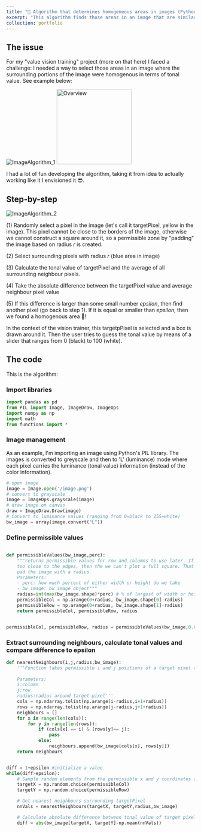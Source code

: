 ```yaml
---
title: "👀 Algorithm that determines homogeneous areas in images (Python)"
excerpt: "This algorithm finds those areas in an image that are similar in value"
collection: portfolio
---
```

## The issue
For my "value vision training" project (more on that here) I faced a challenge: I needed a way to select those areas in an image  where the surrounding portions of the image were homogenous in terms of tonal value. See example below:

![ImageAlgorithm_1](https://github.com/m-guseva/personal/assets/63409978/1f5cb2ae-bf40-47f1-997f-62791853ef7a)
<img src="https://github.com/m-guseva/personal/assets/63409978/1f5cb2ae-bf40-47f1-997f-62791853ef7a" alt="Overview" height="200">

I had a lot of fun developing the algorithm, taking it from idea to actually working like it I envisioned it 😎.

## Step-by-step
![ImageAlgorithm_2](https://github.com/m-guseva/personal/assets/63409978/c561aaeb-7b25-4c79-906b-1bc2cc41e283)


(1) Randomly select a pixel in the image (let's call it targetPixel, yellow in the image). This pixel cannot be close to the borders of the image, otherwise we cannot construct a square around it, so a permissible zone by "padding" the image based on radius $r$ is created.

(2) Select surrounding pixels with radius $r$ (blue area in image)

(3) Calculate the tonal value of targetPixel and the average of all surrounding neighbour pixels.

(4) Take the absolute difference between the targetPixel value and average neighbour pixel value

(5) If this difference is larger than some small number $epsilon$, then find another pixel (go back to step 1). If it is equal or smaller than $epsilon$, then we found a homogenous area 🏅!

In the context of the vision trainer, this targetpPixel is selected and a box is drawn around it. Then the user tries to guess the tonal value by means of a slider that ranges from 0 (black) to 100 (white).

## The code
This is the algorithm:
### Import libraries
```python
import pandas as pd
from PIL import Image, ImageDraw, ImageOps
import numpy as np
import math
from functions import *
```
### Image management
As an example, I'm importing an image using Python's PIL library. The images is converted to greyscale and then to 'L' (luminance) mode where each pixel carries the luminance (tonal value) information (instead of the color information).

```python
# open image
image = Image.open('/image.png')
# convert to grayscale
image = ImageOps.grayscale(image) 
# draw image on canvas
draw = ImageDraw.Draw(image)
# Convert to luminance values (ranging from 0=black to 255=white)
bw_image = array(image.convert("L")) 
```

### Define permissible values
```python

def permissibleValues(bw_image,perc):
    """returns permissible values for row and columns to use later. If the values are
    too close to the edges, then the we can't plot a full square. That's why we need to
    pad the image with a radius. 
    Parameters: 
    - perc: how much percent of either width or height do we take
    - bw_image: bw_image object"""
    radius=int(max(bw_image.shape)*perc) # % of largest of width or height
    permissibleCol = np.arange(0+radius, bw_image.shape[0]-radius)
    permissibleRow = np.arange(0+radius, bw_image.shape[1]-radius)
    return permissibleCol, permissibleRow, radius


permissibleCol, permissibleRow, radius = permissibleValues(bw_image,0.02)
```

### Extract surrounding neighbours, calculate tonal values and compare difference to epsilon
```python
def nearestNeighbours(i,j,radius,bw_image):
    '''Function takes permissible i and j positions of a target pixel and outputs neighboring values 
    
    Parameters:
    i:column
    j:row 
    radius:radius around target pixel'''
    cols = np.ndarray.tolist(np.arange(i-radius,i+1+radius))
    rows = np.ndarray.tolist(np.arange(j-radius,j+1+radius))
    neighbours = []
    for x in range(len(cols)):
        for y in range(len(rows)):
            if (cols[x] == i) & (rows[y]== j):
                pass
            else:
                neighbours.append(bw_image[cols[x], rows[y]])
    return neighbours


diff = 1+epsilon #initialize a value
while(diff>epsilon):    
    # Sample random elements from the permissible x and y coordinates of the image to select a valid random targetPixel.
    targetX = np.random.choice(permissibleCol)
    targetY = np.random.choice(permissibleRow)

    # Get nearest neighbours surrounding targetPixel
    nnVals = nearestNeighbours(targetX, targetY,radius,bw_image)

    # Calculate absolute difference between tonal value of target pixel and mean tonal value of neighbour pixels 
    diff = abs(bw_image[targetX, targetY]-np.mean(nnVals))
```
